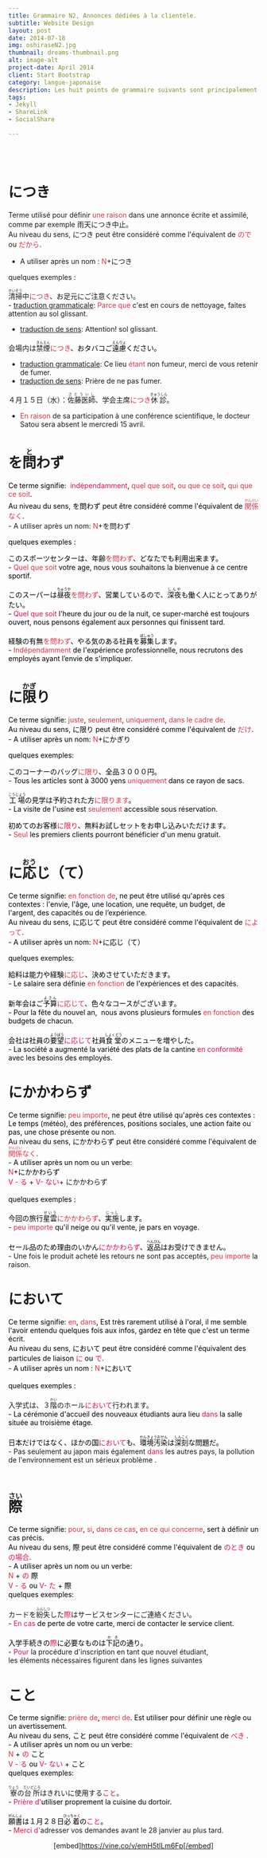 ```yaml
---
title: Grammaire N2, Annonces dédiées à la clientèle.
subtitle: Website Design
layout: post
date: 2014-07-18
img: oshiraseN2.jpg
thumbnail: dreams-thumbnail.png
alt: image-alt
project-date: April 2014
client: Start Bootstrap
category: langue-japonaise
description: Les huit points de grammaire suivants sont principalement utilisés à l'écrit, notamment dans des annonces professionnelles.
tags:
- Jekyll
- ShareLink
- SocialShare

---
```

<br>
<br>

# につき

Terme utilisé pour définir <span style="color: #da314b;">une raison</span> dans une annonce écrite et assimilé, comme par exemple 雨天につき中止。  
Au niveau du sens, につき peut être considéré comme l'équivalent de <span style="color: #da314b;">ので</span> ou <span style="color: #da314b;">だから</span>.  
- A utiliser après un nom : <span style="color: #da314b;">N</span>+につき   

quelques exemples :  

<ruby><rb>清掃</rb><rt>せいそう</rt></ruby>中<span style="color: #da314b;">につき</span>、お足元にご注意ください。  
<span style="color: #da314b;"><span style="color: #000000;">-</span></span> <span style="text-decoration: underline;">traduction grammaticale</span>: <span style="color: #da314b;">Parce que</span> c'est en cours de nettoyage, faites attention au sol glissant.   
- <span style="text-decoration: underline;">traduction de sens</span>: Attention! sol glissant.  

会場内は<ruby><rb>禁煙</rb><rt>きんえん</rt></ruby><span style="color: #da314b;"><span style="color: #da314b;">につき<span style="color: #000000;">、おタバコご<ruby><rb>遠慮</rb><rt>えんりょ</rt></ruby>ください。  
- <span><span style="text-decoration: underline;">traduction grammaticale</span>: </span><span>Ce lieu <span style="color: #da314b;">étant</span> non fumeur, merci de vous retenir de fumer.  
- <span style="text-decoration: underline;">traduction de sens</span><span>: Prière de ne pas fumer.  

</span></span>４月１５日（水）：<ruby><rb>佐藤医師</rb><rt>さとういし</rt></ruby>、学会主席<span style="color: #da314b;">につき</span><ruby><rb>休診</rb><rt>きゅうしん</rt></ruby>。  
- <span style="color: #da314b;">En raison</span> de sa participation à une conférence scientifique, le docteur Satou sera absent le mercredi 15 avril.  

</span></span></span>

# を<ruby><rb>問</rb><rt>と</rt></ruby>わず

<span><span style="color: #000000;">Ce terme signifie: </span> <span style="color: #db134a;">indépendamment</span><span color="#000000" style="color: #000000;">, </span><span style="color: #da314b;">quel</span><span color="#000000" style="color: #000000;"> <span style="color: #da314b;">que soit</span>,</span> <span color="#da314b" style="color: #da314b;">ou que ce soit</span><span color="#000000" style="color: #000000;">,</span> <span style="color: #da314b;">qui que ce soit</span><span color="#000000" style="color: #000000;">.</span>  
<span style="color: #000000;">Au niveau du sens, を問わず peut être considéré comme l'équivalent de <span style="color: #da314b;"><ruby><rb>関</rb><rt>かん</rt></ruby></span></span><span style="color: #da314b;"><ruby><rb>係</rb><rt>けい</rt></ruby>なく</span><span style="color: #000000;">.</span>  
- A utiliser après un nom: <span style="color: #da314b;">N</span><span>+</span>を問わず<span style="color: #da314b;"> </span>  

<span style="color: #000000;">quelques exemples :</span>  

<span style="color: #000000;">このスポーツセンターは、年齢<span style="color: #da314b;">を問わず</span>、どなたでも利用出来ます。</span>  
<span style="color: #da314b;"><span style="color: #000000;">-</span></span><span style="color: #000000;"> </span><span style="color: #da314b;">Quel que soit</span><span style="color: #000000;"> votre age, nous vous souhaitons la bienvenue à ce centre sportif. </span>  

<span><span><span color="#000000" style="color: #000000;">このスーパーは<ruby><rb>昼夜</rb><rt>ちゅうや</rt></ruby><span style="color: #da314b;">を問わず</span>、営業しているので、<ruby><rb>深夜</rb><rt>しんや</rt></ruby>も働く人にとってありがたい。</span>  
<span color="#000000" style="color: #000000;">- <span style="color: #db134a;">Quel que soit</span></span><span color="#000000" style="color: #000000;"> l'heure du jour ou de la nuit, ce super-marché est toujours ouvert, nous pensons également aux personnes qui finissent tard.</span><span style="color: #000000;">  

</span><span color="#000000" style="color: #000000;">経験の有無<span style="color: #da314b;">を問わず</span>、やる気のある社員を<ruby><rb>募集</rb><rt>ぼしゅう</rt></ruby>します。</span>  
<span color="#000000" style="color: #000000;">- </span><span color="#000000"><span color="#da314b" style="color: #da314b;">Indépendamment</span><span color="#000000"><span color="#000000"><span color="#000000"><span color="#000000" style="color: #000000;"> de l'expérience professionnelle, nous recrutons des employés ayant l’envie de s'impliquer.  

</span></span></span></span></span></span></span></span>

# に<ruby><rb>限</rb><rt>かぎ</rt></ruby>り

<span><span><span color="#000000"><span color="#000000"><span color="#000000"><span color="#000000"><span color="#000000"><span style="color: #000000;">Ce terme signifie: </span><span color="#da314b" style="color: #da314b;">juste</span><span color="#000000" style="color: #000000;">,</span> <span color="#da314b" style="color: #da314b;">seulement</span><span color="#da314b">,</span> <span color="#da314b" style="color: #da314b;">uniquement</span><span color="#000000" style="color: #000000;">, </span><span color="#000000" style="color: #000000;"><span style="color: #da314b;">dans le cadre de</span></span><span color="#000000" style="color: #000000;">.</span>  
<span style="color: #000000;">Au niveau du sens, に限り peut être considéré comme l'équivalent de </span><span style="color: #da314b;">だけ</span><span style="color: #000000;">.</span>  
<span color="#000000" style="color: #000000;">- A utiliser après un nom:</span> <span style="color: #da314b;">N</span><span style="color: #000000;">+</span><span color="#000000" style="color: #000000;">にかぎり</span><span style="color: #da314b;"> </span>  

<span style="color: #000000;">quelques exemples:</span>  

<span style="color: #000000;">このコーナーのバッグ<span style="color: #da314b;">に限り</span>、全品３０００円。</span>  
<span style="color: #da314b;"><span style="color: #000000;">-</span></span><span style="color: #000000;"> </span><span style="color: #000000;">Tous les articles sont à 3000 yens <span style="color: #da314b;">uniquement</span> dans ce rayon de sacs. </span>  
<span>  
<span color="#000000" style="color: #000000;"><ruby><rb>工場</rb><rt>こうじょう</rt></ruby>の見学は予約された方<span style="color: #da314b;">に限ります</span>。</span>  
<span color="#000000"><span color="#000000" style="color: #000000;">- La visite de l'usine est <span style="color: #da314b;">seulement</span> accessible sous réservation.</span></span><span style="color: #000000;">  

</span><span color="#000000" style="color: #000000;">初めてのお客様<span style="color: #da134b;">に限り</span>、無料お試しセットをお申し込みいただけます。</span>  
<span color="#000000" style="color: #000000;">- </span><span color="#000000" style="color: #000000;"><span color="#da314b" style="color: #da314b;">Seul</span><span color="#000000"><span color="#000000"><span color="#000000"><span color="#000000" style="color: #000000;"> les premiers clients pourront bénéficier d'un menu gratuit.  

</span></span></span></span></span></span></span></span></span></span></span></span></span>

# に<ruby><rb>応</rb><rt>おう</rt></ruby>じ（て）

<span color="#000000"><span color="#000000"><span color="#000000"><span color="#000000"><span color="#000000"><span color="#000000"><span color="#000000"><span color="#000000"><span color="#000000"><span color="#000000"><span color="#000000"><span color="#000000"><span color="#000000"><span color="#000000"><span color="#000000"><span color="#000000"><span style="color: #000000;">Ce terme signifie: </span><span color="#000000"><span color="#da314b" style="color: #da314b;">en fonction de</span></span><span color="#000000" style="color: #000000;">, ne peut être utilisé qu'après ces contextes : l'envie, l'âge, une location, une requête, un budget, de l'argent, des capacités ou de l’expérience.  </span>  
<span style="color: #000000;">Au niveau du sens, に応じて peut être considéré comme l'équivalent de </span><span style="color: #da314b;">によって</span><span style="color: #000000;">.</span>  
<span color="#000000" style="color: #000000;">- A utiliser après un nom:</span> <span style="color: #da314b;">N</span><span style="color: #000000;">+</span><span color="#000000" style="color: #000000;">に応じ（て）</span>  

<span style="color: #000000;">quelques exemples:</span>  

<span style="color: #000000;">給料は能力や経験<span style="color: #da314b;">に応じ</span>、決めさせていただきます。</span>  
<span style="color: #da314b;"><span style="color: #000000;">-</span></span><span style="color: #000000;"> Le salaire sera définie </span><span style="color: #000000;"><span style="color: #da314b;">en fonction</span> de l'expériences et des capacités. </span>  
<span>  
<span color="#000000" style="color: #000000;">新年会はご<ruby><rb>予算</rb><rt>よさん</rt></ruby><span style="color: #da314b;">に<span>応じて</span></span>、色々なコースがございます。</span>  
<span color="#000000" style="color: #000000;"><span color="#000000" style="color: #000000;">- Pour la fête du nouvel an,  nous avons plusieurs formules <span style="color: #da314b;">en fonction</span> des budgets de chacun.</span></span><span style="color: #000000;">  
</span><span color="#000000" style="color: #000000;">  
会社は社員の<ruby><rb>要望</rb><rt>ようぼう</rt></ruby><span style="color: #da134b;">に応じて</span>社員<ruby><rb>食堂</rb><rt>しょくどう</rt></ruby>のメニューを増やした。</span>  
<span color="#000000" style="color: #000000;">- La société a augmenté la variété des plats de la cantine <span style="color: #da134b;">en conformité</span> avec les besoins des employés.  

</span></span></span></span></span></span></span></span></span></span></span></span></span></span></span></span></span></span>

# にかかわらず

<span color="#000000"><span color="#000000"><span color="#000000"><span color="#000000"><span color="#000000"><span color="#000000"><span color="#000000"><span color="#000000"><span color="#000000"><span color="#000000"><span color="#000000"><span color="#000000"><span color="#000000"><span color="#000000"><span color="#000000"><span color="#000000"><span color="#000000"><span color="#000000"><span color="#000000"><span color="#000000"><span color="#000000"><span color="#000000"><span color="#000000"><span color="#000000"><span color="#000000"><span color="#000000"><span color="#000000"><span color="#000000"><span color="#000000"><span color="#000000"><span color="#000000"><span color="#000000"><span style="color: #000000;">Ce terme signifie: </span><span color="#000000"><span color="#da314b" style="color: #da314b;">peu importe</span></span><span color="#000000" style="color: #000000;">, ne peut être utilisé qu'après ces contextes : Le temps (météo), des préférences, positions sociales, une action faite ou pas, une chose présente ou non.  </span>  
<span style="color: #000000;">Au niveau du sens, にかかわらず peut être considéré comme l'équivalent de <span style="color: #000000;"><span style="color: #da314b;"><ruby><rb>関</rb><rt>かん</rt></ruby></span></span><span style="color: #da314b;"><ruby><rb>係</rb><rt>けい</rt></ruby>なく</span><span style="color: #000000;">.</span></span>  
<span color="#000000" style="color: #000000;">- A utiliser après un nom ou un verbe:  
</span><span style="color: #da314b;">N</span><span style="color: #000000;">+<span>にかかわらず</span>  
</span><span style="color: #db134a;">V - る</span> + <span style="color: #db134a;">V- ない</span>+ <span>にかかわらず  
</span>  
<span style="color: #000000;">quelques exemples :</span>  

<span style="color: #000000;">今回の旅行<ruby><rb>星雲</rb><rt>せいう</rt></ruby><span style="color: #da314b;">にかかわらず</span>、<ruby><rb>実施</rb><rt>じっし</rt></ruby>します。</span>  
<span style="color: #da314b;"><span style="color: #000000;">- <span style="color: #da314b;">peu importe</span> qu'il neige ou qu'il vente, je pars en voyage</span></span><span style="color: #000000;">. </span>  
<span style="color: #000000;">  
セール品のため理由のいかん<span style="color: #db134a;">にかかわらず</span>、<ruby><rb>返品</rb><rt>へんぴん</rt></ruby>はお受けできません。  
</span>-<span color="#da314b" style="color: #da314b;"> </span>Une fois le produit acheté les retours ne sont pas acceptés, <span style="color: #da314b;">peu importe</span> la raison.  

</span></span></span></span></span></span></span></span></span></span></span></span></span></span></span></span></span></span></span></span></span></span></span></span></span></span></span></span></span></span></span></span>

# において

<span color="#000000"><span color="#000000"><span color="#000000"><span color="#000000"><span color="#000000"><span color="#000000"><span color="#000000"><span color="#000000"><span color="#000000"><span color="#000000"><span color="#000000"><span color="#000000"><span color="#000000"><span color="#000000"><span color="#000000"><span color="#000000"><span color="#000000"><span color="#000000"><span color="#000000"><span color="#000000"><span color="#000000"><span color="#000000"><span color="#000000"><span color="#000000"><span color="#000000"><span color="#000000"><span color="#000000"><span color="#000000"><span color="#000000"><span color="#000000"><span color="#000000"><span color="#000000"><span color="#000000"><span color="#000000"><span color="#000000"><span color="#000000"><span color="#000000"><span color="#000000"><span color="#000000"><span color="#000000"><span color="#000000"><span color="#000000"><span color="#000000"><span color="#000000"><span color="#000000"><span color="#000000"><span color="#000000"><span color="#000000"><span color="#000000"><span color="#000000"><span color="#000000"><span color="#000000"><span color="#000000"><span color="#000000"><span color="#000000"><span color="#000000"><span color="#000000"><span color="#000000"><span color="#000000"><span color="#000000"><span color="#000000"><span color="#000000"><span><span color="#000000" style="color: #000000;">Ce terme signifie: </span><span color="#000000"><span color="#da314b" style="color: #da314b;">en</span></span><span color="#000000" style="color: #000000;">,</span> <span color="#000000"><span color="#da314b" style="color: #da314b;">dans</span></span><span color="#da314b" style="color: #000000;">,</span> </span><span color="#000000" style="color: #000000;">Est très rarement utilisé à l'oral, il me semble l'avoir entendu quelques fois aux infos, gardez en tête que c'est un terme écrit.</span>  
<span style="color: #000000;">Au niveau du sens, において peut être considéré comme l'équivalent des particules de liaison <span style="color: #db134a;">に</span> ou <span style="color: #db134a;">で</span></span>.  
<span color="#000000" style="color: #000000;">- A utiliser après un nom :</span> <span style="color: #da314b;">N</span><span style="color: #000000;">+<span>において</span>  
</span>  
<span style="color: #000000;">quelques exemples :  
</span>  
入学式は、３<ruby><rb>階</rb><rt>かい</rt></ruby>のホール<span style="color: #db134a;">において</span>行われます。  
<span><span style="color: #000000;">- La cérémonie d'accueil des nouveaux étudiants aura lieu <span style="color: #db134a;">dans</span> la salle située au troisième étage.</span></span>  
<span style="color: #000000;">  
日本だけではなく、ほかの国<span style="color: #db134a;">において</span>も、<ruby><rb>環境汚染</rb><rt>かんきょうおせん</rt></ruby>は<ruby><rb>深刻</rb><rt>しんこく</rt></ruby>な問題だ。  
</span></span></span></span></span></span></span></span></span></span></span></span></span></span></span></span></span></span></span></span></span></span></span></span></span></span></span></span></span></span></span></span><span><span>- Pas seulement au japon mais également <span style="color: #db134a;">dans</span> les autres pays, la pollution de l'environnement est un sérieux problème .  
</span></span></span></span></span></span></span></span></span></span></span></span></span></span></span></span></span>  
</span></span></span></span></span></span></span></span></span></span></span></span></span></span></span></span>

# <ruby><rb>際</rb><rt>さい</rt></ruby>

<span color="#000000"><span color="#000000"><span color="#000000"><span color="#000000"><span color="#000000"><span color="#000000"><span color="#000000"><span color="#000000"><span color="#000000"><span color="#000000"><span color="#000000"><span color="#000000"><span color="#000000"><span color="#000000"><span color="#000000"><span color="#000000"><span color="#000000"><span color="#000000"><span color="#000000"><span color="#000000"><span color="#000000"><span color="#000000"><span color="#000000"><span color="#000000"><span color="#000000"><span color="#000000"><span color="#000000"><span color="#000000"><span color="#000000"><span color="#000000"><span color="#000000"><span color="#000000"><span color="#000000"><span color="#000000"><span color="#000000"><span color="#000000"><span color="#000000"><span color="#000000"><span color="#000000"><span color="#000000"><span color="#000000"><span color="#000000"><span color="#000000"><span color="#000000"><span color="#000000"><span color="#000000"><span color="#000000"><span color="#000000"><span color="#000000"><span color="#000000"><span color="#000000"><span color="#000000"><span color="#000000"><span color="#000000"><span color="#000000"><span color="#000000"><span color="#000000"><span color="#000000"><span color="#000000"><span color="#000000"><span color="#000000"><span color="#000000"><span color="#000000"><span color="#000000"><span color="#000000" style="color: #000000;">Ce terme signifie: </span><span color="#000000"><span color="#da314b" style="color: #da314b;">pour</span></span><span color="#000000" style="color: #000000;">, </span><span color="#000000"><span color="#da314b" style="color: #da314b;">si</span></span><span color="#000000"><span color="#000000" style="color: #000000;">,</span> <span color="#000000" style="color: #000000;"></span> </span><span color="#000000"><span color="#da314b" style="color: #da314b;">dans ce cas</span></span><span color="#da314b"><span color="#000000" style="color: #000000;">, </span><span color="#000000"><span color="#da314b" style="color: #da314b;">en ce qui concerne</span></span><span color="#000000" style="color: #000000;">, sert à définir un cas précis.</span></span>  
<span style="color: #000000;">Au niveau du sens, 際 peut être considéré comme l'équivalent de <span style="color: #db134a;">のとき</span> ou</span> <span><span color="#db134a" style="color: #db134a;">の場合</span></span>.  
<span style="color: #000000;"><span color="#000000" style="color: #000000;">- A utiliser après un nom ou un verbe:  
</span><span style="color: #da314b;">N </span><span style="color: #000000;">+ <span style="color: #db134a;">の </span><span>際</span>  
</span><span style="color: #db134a;">V - る</span> <span>ou</span><span style="color: #db134a;"> V- た </span><span>+ <span>際</span></span></span>  
<span style="color: #000000;">quelques exemples:  
</span>  
カードを<ruby><rb>紛失</rb><rt>ふんしつ</rt></ruby>した<span style="color: #db134a;">際</span>はサービスセンターにご連絡ください。  
<span style="color: #000000;">- <span style="color: #db134a;">En cas</span> de perte de votre carte, merci de contacter le service client.</span>  
<span style="color: #000000;">  
入学手続きの<span style="color: #db134a;">際</span>に必要なものは<ruby><rb>下記</rb><rt>かき</rt></ruby>の通り。  
</span></span></span></span></span></span></span></span></span></span></span></span></span></span></span></span></span></span></span></span></span></span></span></span></span></span></span></span></span></span></span></span><span><span>- <span style="color: #db134a;">Pour</span> la procédure d'inscription en tant que nouvel étudiant, les éléments nécessaires figurent dans les lignes suivantes  

</span></span></span></span></span></span></span></span></span></span></span></span></span></span></span></span></span></span></span></span></span></span></span></span></span></span></span></span></span></span></span></span></span></span></span>

# こと

<span color="#000000"><span color="#000000"><span color="#000000"><span color="#000000"><span color="#000000"><span color="#000000"><span color="#000000"><span color="#000000"><span color="#000000"><span color="#000000"><span color="#000000"><span color="#000000"><span color="#000000"><span color="#000000"><span color="#000000"><span color="#000000"><span color="#000000"><span color="#000000"><span color="#000000"><span color="#000000"><span color="#000000"><span color="#000000"><span color="#000000"><span color="#000000"><span color="#000000"><span color="#000000"><span color="#000000"><span color="#000000"><span color="#000000"><span color="#000000"><span color="#000000"><span color="#000000"><span color="#000000"><span color="#000000"><span color="#000000"><span color="#000000"><span color="#000000"><span color="#000000"><span color="#000000"><span color="#000000"><span color="#000000"><span color="#000000"><span color="#000000"><span color="#000000"><span color="#000000"><span color="#000000"><span color="#000000"><span color="#000000"><span color="#000000"><span color="#000000"><span color="#000000"><span color="#000000"><span color="#000000"><span color="#000000"><span color="#000000"><span color="#000000"><span color="#000000"><span color="#000000"><span color="#000000"><span color="#000000"><span color="#000000"><span color="#000000"><span color="#000000"><span color="#000000"><span color="#000000"><span color="#000000"><span color="#000000"><span color="#000000"><span color="#000000"><span color="#000000"><span color="#000000"><span color="#000000"><span color="#000000"><span color="#000000"><span color="#000000"><span color="#000000"><span color="#000000"><span color="#000000"><span color="#000000"><span color="#000000"><span color="#000000"><span color="#000000"><span color="#000000"><span color="#000000"><span color="#000000"><span color="#000000"><span color="#000000"><span color="#000000"><span color="#000000"><span color="#000000"><span color="#000000"><span color="#000000"><span color="#000000"><span color="#000000"><span color="#000000" style="color: #000000;">Ce terme signifie: </span><span color="#000000"><span color="#da314b" style="color: #da314b;">prière de</span></span><span color="#000000" style="color: #000000;">, </span><span color="#000000"><span color="#da314b" style="color: #da314b;">merci de</span></span><span color="#000000"><span color="#000000" style="color: #000000;">.</span></span><span color="#da314b"><span color="#000000" style="color: #000000;"> Est utiliser pour définir une règle ou un avertissement.</span></span>  
<span style="color: #000000;">Au niveau du sens, こと peut être considéré comme l'équivalent de <span style="color: #db134a;">べき</span></span> .  
<span style="color: #000000;"><span color="#000000" style="color: #000000;">- A utiliser après un nom ou un verbe:  
</span><span style="color: #da314b;">N </span><span style="color: #000000;">+ <span style="color: #db134a;">の </span><span>こと</span>  
</span><span style="color: #db134a;">V - る</span> <span>ou</span><span style="color: #db134a;"> V- ない </span><span>+ こと</span></span>  
<span style="color: #000000;">quelques exemples:  
</span>  
<ruby><rb>寮</rb><rt>りょう</rt></ruby>の<ruby><rb>台所</rb><rt>だいどころ</rt></ruby>はきれいに使用する<span style="color: #db134a;">こと</span><span>。</span>  
<span style="color: #000000;">-</span> <span><span color="#db134a" style="color: #db134a;">Prière </span></span><span><span color="#000000" style="color: #000000;"><span style="color: #db134a;">d'</span>utiliser proprement la cuisine du dortoir.</span></span>  
<span style="color: #000000;">  
<ruby><rb>願書</rb><rt>がんしょ</rt></ruby>は１月２８日<ruby><rb>必着</rb><rt>ひっちゃく</rt></ruby>の<span style="color: #db134a;">こと</span>。  
</span></span></span></span></span></span></span></span></span></span></span></span></span></span></span></span></span></span></span></span></span></span></span></span></span></span></span></span></span></span></span></span>- <span color="#db134a" style="color: #db134a;">Merci d'</span>adresser vos demandes avant le 28 janvier au plus tard.  

</span></span></span></span></span></span></span></span></span></span></span></span></span></span></span></span></span></span></span></span></span></span></span></span></span></span></span></span></span></span></span></span></span></span></span></span></span></span></span></span></span></span></span></span></span></span></span></span></span></span></span></span></span></span></span></span></span></span></span></span></span></span></span>

<div style="text-align: center;">

[embed]https://vine.co/v/emH5tlLm6Fp[/embed]

</div>

<span color="#000000"><span color="#000000"><span color="#000000"><span color="#000000"><span color="#000000"><span color="#000000"><span color="#000000"><span color="#000000"><span color="#000000"><span color="#000000"><span color="#000000"><span color="#000000"><span color="#000000"><span color="#000000"><span color="#000000"><span color="#000000"><span color="#000000"><span color="#000000"><span color="#000000"><span color="#000000"><span color="#000000"><span color="#000000"><span color="#000000"><span color="#000000"><span color="#000000"><span color="#000000"><span color="#000000"><span color="#000000"><span color="#000000"><span color="#000000"><span color="#000000"><span color="#000000"><span color="#000000"><span color="#000000"><span color="#000000"><span color="#000000"><span color="#000000"><span color="#000000"><span color="#000000"><span color="#000000"><span color="#000000"><span color="#000000"><span color="#000000"><span color="#000000"><span color="#000000"><span color="#000000"><span color="#000000"><span color="#000000"><span color="#000000"><span color="#000000"><span color="#000000"><span color="#000000"><span color="#000000"><span color="#000000"><span color="#000000"><span color="#000000"><span color="#000000"><span color="#000000"><span color="#000000"><span color="#000000"><span color="#000000"><span color="#000000"></span></span></span></span></span></span></span></span></span></span></span></span></span></span></span></span></span></span></span></span></span></span></span></span></span></span></span></span></span></span></span></span></span></span></span></span></span></span></span></span></span></span></span></span></span></span>  
</span></span></span></span></span></span></span></span></span></span></span></span></span></span></span></span>